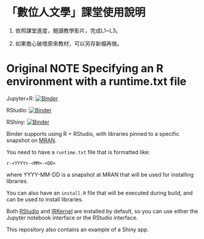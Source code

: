 # 「數位人文學」課堂使用說明

1. 依照課堂進度，閱讀教學影片，完成L1~L3。

2. 如果擔心破壞原來教材，可以另存新檔再做。



# Original NOTE Specifying an R environment with a runtime.txt file

Jupyter+R: [![Binder](http://mybinder.org/badge.svg)](http://beta.mybinder.org/v2/gh/binder-examples/r/master?filepath=index.ipynb)

RStudio: [![Binder](http://mybinder.org/badge.svg)](http://beta.mybinder.org/v2/gh/binder-examples/r/master?urlpath=rstudio)

RShiny: [![Binder](http://mybinder.org/badge.svg)](http://beta.mybinder.org/v2/gh/binder-examples/r/master?urlpath=shiny/bus-dashboard/)

Binder supports using R + RStudio, with libraries pinned to a specific
snapshot on [MRAN](https://mran.microsoft.com/documents/rro/reproducibility).

You need to have a `runtime.txt` file that is formatted like:

```
r-<YYYY>-<MM>-<DD>
```

where YYYY-MM-DD is a snapshot at MRAN that will be used for installing
libraries.

You can also have an `install.R` file that will be executed during build,
and can be used to install libraries.

Both [RStudio](https://www.rstudio.com/) and [IRKernel](https://irkernel.github.io/)
are installed by default, so you can use either the Jupyter notebook interface or
the RStudio interface.

This repository also contains an example of a Shiny app.
